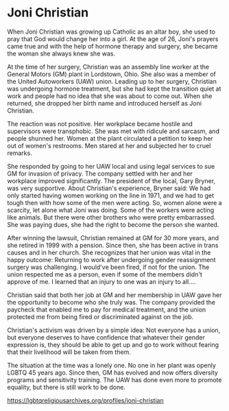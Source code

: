 #  Joni Christian

When Joni Christian was growing up Catholic as an altar boy, she used to pray that God would change her into a girl. At the age of 26, Joni's prayers came true and with the help of hormone therapy and surgery, she became the woman she always knew she was.

At the time of her surgery, Christian was an assembly line worker at the General Motors (GM) plant in Lordstown, Ohio. She also was a member of the United Autoworkers (UAW) union. Leading up to her surgery, Christian was undergoing hormone treatment, but she had kept the transition quiet at work and people had no idea that she was about to come out. When she returned, she dropped her birth name and introduced herself as Joni Christian.

The reaction was not positive. Her workplace became hostile and supervisors were transphobic. She was met with ridicule and sarcasm, and people shunned her. Women at the plant circulated a petition to keep her out of women's restrooms. Men stared at her and subjected her to cruel remarks.

She responded by going to her UAW local and using legal services to sue GM for invasion of privacy. The company settled with her and her workplace improved significantly. The president of the local, Gary Bryner, was very supportive. About Christian's experience, Bryner said: We had only started having women working on the line in 1971, and we had to get tough then with how some of the men were acting. So, women alone were a scarcity, let alone what Joni was doing. Some of the workers were acting like animals. But there were other brothers who were pretty embarrassed. She was paying dues, she had the right to become the person she wanted.

After winning the lawsuit, Christian remained at GM for 30 more years, and she retired in 1999 with a pension. Since then, she has been active in trans causes and in her church. She recognizes that her union was vital in the happy outcome: Returning to work after undergoing gender reassignment surgery was challenging. I would've been fired, if not for the union. The union respected me as a person, even if some of the members didn't approve of me. I learned that an injury to one was an injury to all....

Christian said that both her job at GM and her membership in UAW gave her the opportunity to become who she truly was. The company provided the paycheck that enabled me to pay for medical treatment, and the union protected me from being fired or discriminated against on the job.

Christian's activism was driven by a simple idea: Not everyone has a union, but everyone deserves to have confidence that whatever their gender expression is, they should be able to get up and go to work without fearing that their livelihood will be taken from them.

The situation at the time was a lonely one. No one in her plant was openly LGBTQ 45 years ago. Since then, GM has evolved and now offers diversity programs and sensitivity training. The UAW has done even more to promote equality, but there is still work to be done. 

https://lgbtqreligiousarchives.org/profiles/joni-christian